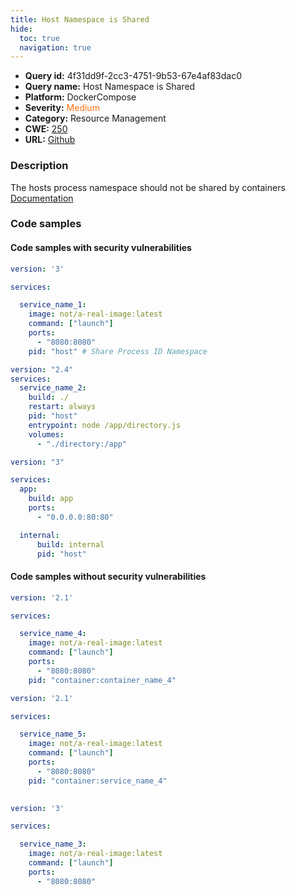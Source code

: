 ```yaml
---
title: Host Namespace is Shared
hide:
  toc: true
  navigation: true
---
```


<style>
  .highlight .hll {
    background-color: #ff171742;
  }
  .md-content {
    max-width: 1100px;
    margin: 0 auto;
  }
</style>

-   **Query id:** 4f31dd9f-2cc3-4751-9b53-67e4af83dac0
-   **Query name:** Host Namespace is Shared
-   **Platform:** DockerCompose
-   **Severity:** <span style="color:#ff7213">Medium</span>
-   **Category:** Resource Management
-   **CWE:** <a href="https://cwe.mitre.org/data/definitions/250.html" onclick="newWindowOpenerSafe(event, 'https://cwe.mitre.org/data/definitions/250.html')">250</a>
-   **URL:** [Github](https://github.com/Checkmarx/kics/tree/master/assets/queries/dockerCompose/host_namespace_is_shared)

### Description
The hosts process namespace should not be shared by containers<br>
[Documentation](https://docs.docker.com/compose/compose-file/compose-file-v3/#pid)

### Code samples
#### Code samples with security vulnerabilities
```yaml title="Positive test num. 1 - yaml file" hl_lines="10"
version: '3'

services:

  service_name_1:
    image: not/a-real-image:latest
    command: ["launch"]
    ports:
      - "8080:8080"
    pid: "host" # Share Process ID Namespace

```
```yaml title="Positive test num. 2 - yaml file" hl_lines="6"
version: "2.4"
services:
  service_name_2:
    build: ./
    restart: always
    pid: "host"
    entrypoint: node /app/directory.js
    volumes:
      - "./directory:/app"

```
```yaml title="Positive test num. 3 - yaml file" hl_lines="11"
version: "3"

services:
  app:
    build: app
    ports:
      - "0.0.0.0:80:80"

  internal:
      build: internal
      pid: "host"


```


#### Code samples without security vulnerabilities
```yaml title="Negative test num. 1 - yaml file"
version: '2.1'

services:

  service_name_4:
    image: not/a-real-image:latest
    command: ["launch"]
    ports:
      - "8080:8080"
    pid: "container:container_name_4"

```
```yaml title="Negative test num. 2 - yaml file"
version: '2.1'

services:

  service_name_5:
    image: not/a-real-image:latest
    command: ["launch"]
    ports:
      - "8080:8080"
    pid: "container:service_name_4"
    

```
```yaml title="Negative test num. 3 - yaml file"
version: '3'

services:

  service_name_3:
    image: not/a-real-image:latest
    command: ["launch"]
    ports:
      - "8080:8080"

```

